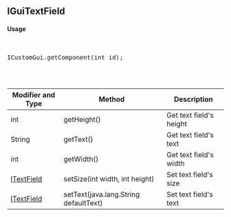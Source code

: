 ## IGuiTextField


#### Usage     
<br>

<pre>
ICustomGui.getComponent(int id);
</pre>

<br>
<br>

Modifier and Type | Method | Description
------- | ------------- | -------------------------------------------------------------
int |	getHeight() | Get text field's height
String | getText() | Get text field's text
int |	getWidth() | Get text field's width 
[ITextField](https://github.com/PewDizinho/CustomNPCPlus-Script-Documentation/blob/main/CustomGui/IGuiTextField.md) | setSize(int width, int height) | Set text field's size
[ITextField](https://github.com/PewDizinho/CustomNPCPlus-Script-Documentation/blob/main/CustomGui/IGuiTextField.md) |	setText(java.lang.String defaultText) | Set text field's text
